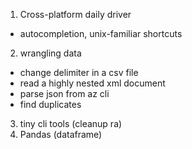 1. Cross-platform daily driver
  - autocompletion, unix-familiar shortcuts
2. wrangling data
  - change delimiter in a csv file
  - read a highly nested xml document
  - parse json from az cli
  - find duplicates
3. tiny cli tools (cleanup ra)
4. Pandas (dataframe)
